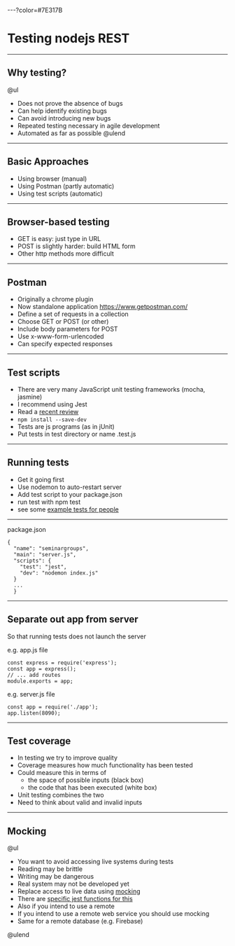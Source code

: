 ---?color=#7E317B

# Testing nodejs REST

---

## Why testing?

@ul
- Does not prove the absence of bugs
- Can help identify existing bugs
- Can avoid introducing new bugs
- Repeated testing necessary in agile development
- Automated as far as possible
@ulend

---

## Basic Approaches

- Using browser (manual)
- Using Postman (partly automatic)
- Using test scripts (automatic)

---

## Browser-based testing


- GET is easy: just type in URL
- POST is slightly harder: build HTML form
- Other http methods more difficult

---

## Postman

- Originally a chrome plugin
- Now standalone application <https://www.getpostman.com/>
- Define a set of requests in a collection
- Choose GET or POST (or other)
- Include body parameters for POST
- Use x-www-form-urlencoded
- Can specify expected responses

---

## Test scripts

- There are very many JavaScript unit testing frameworks (mocha, jasmine)
- I recommend using Jest
- Read a [recent review](https://medium.com/welldone-software/an-overview-of-javascript-testing-in-2018-f68950900bc3)
- `npm install --save-dev`
- Tests are js programs (as in jUnit)
- Put tests in test directory or name .test.js

---

## Running tests

- Get it going first
- Use nodemon to auto-restart server
- Add test script to your package.json
- run test with npm test
- see some [example tests for people](./app.test.js ) 

---

package.json
```
{
  "name": "seminargroups",
  "main": "server.js",
  "scripts": {
    "test": "jest",
    "dev": "nodemon index.js"
  }
  ...
  }

```
---

## Separate out app from server

So that running tests does not launch the server

e.g. app.js file
```
const express = require('express');
const app = express();
// ... add routes
module.exports = app;

```
e.g. server.js file
```
const app = require('./app');
app.listen(8090);

```

---

## Test coverage

- In testing we try to improve quality
- Coverage measures how much functionality has been tested
- Could measure this in terms of
  - the space of possible inputs (black box)
  - the code that has been executed (white box)
- Unit testing combines the two
- Need to think about  valid and invalid inputs

---

## Mocking

@ul
- You want to avoid accessing live systems during tests
- Reading may be brittle
- Writing may be dangerous
- Real system may not be developed yet
- Replace access to live data using [mocking](https://en.wikipedia.org/wiki/Mock_object)
- There are [specific jest functions for this](https://jestjs.io/docs/en/mock-functions.html)
- Also if you intend to use a remote 
- If you intend to use a remote web service you should use mocking
- Same for a remote database (e.g. Firebase) 

@ulend
